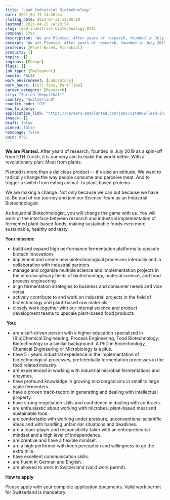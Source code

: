 ```yaml
---
title: "Lead Industrial Biotechnology"
date: 2021-04-15 14:28:54
closing_date: 2021-07-31 12:00:00
lastmod: 2021-04-15 14:28:54
slug: lead-industrial-biotechnology-8791
company: 5791
description: "We are Planted. After years of research, founded in July 2019 as a spin-off from ETH Zurich, it is our very aim to make the world better. With a revolutionary plan: Meat from plants.Planted is more than a delicious product – it’s also an attitude. We want to radically change the way people consume and perceive meat. And to trigger a switch from eating animal- to plant-based proteins.We are making a change. Not only because we can but because we have to. Be part of our journey and join our Science Team as an Industrial Biotechnologist."
excerpt: "We are Planted. After years of research, founded in July 2019 as a spin-off from ETH Zurich, it is our very aim to make the world better. With a revolutionary plan: Meat from plants.Planted is more than a delicious product – it’s also an attitude. We want to radically change the way people consume and perceive meat. And to trigger a switch from eating animal- to plant-based proteins.We are making a change. Not only because we can but because we have to. Be part of our journey and join our Science Team as an Industrial Biotechnologist."
proteins: [Plant-Based, Microbial]
products: []
topics: []
regions: [Europe]
flags: []
job_type: [Employment]
remote: FALSE
work_environment: [Laboratory]
work_hours: [Full-Time, Part-Time]
career_category: [Research]
city: "Zurich (Kemptthal)"
country: "Switzerland"
country_code: "CH"
how_to_apply: 
application_link: "https://careers.eatplanted.com/jobs/1140809-lead-industrial-biotechnology?promotion=227179-trackable-share-link-protein-report"
images: []
draft: false
pinned: false
homepage: false
uuid: 8791
---
```

**We are Planted.** After years of research, founded in July 2019 as a
spin-off from ETH Zurich, it is our very aim to make the world better.
With a revolutionary plan: Meat from plants.

Planted is more than a delicious product -- it's also an attitude. We
want to radically change the way people consume and perceive meat. And
to trigger a switch from eating animal- to plant-based proteins.

We are making a change. Not only because we can but because we have to.
Be part of our journey and join our Science Team as an Industrial
Biotechnologist.

As Industrial Biotechnologist, you will change the game with us. You
will work at the interface between research and industrial
implementation of fermented plant-based foods, making sustainable foods
even more sustainable, healthy and tasty. 

**Your mission:**

-   build and expand high performance fermentation platforms to upscale
    biotech innovations
-   implement and create new biotechnological processes internally and
    in collaboration with industrial partners
-   manage and organize multiple science and implementation projects in
    the interdisciplinary fields of biotechnology, material science, and
    food process engineering
-   align fermentation strategies to business and consumer needs and
    vice versa
-   actively contribute to and work on industrial projects in the field
    of biotechnology and plant-based raw materials
-   closely work together with our internal science and product
    development teams to upscale plant-based food products

 **You:**

-   are a self-driven person with a higher education specialized in
    (Bio)Chemical Engineering, Process Engineering, Food Biotechnology,
    Biotechnology or a similar background. A PhD in Biotechnology,
    Chemical Engineering or Microbiology is a plus.
-   have 5+ years industrial experience in the implementation of
    biotechnological processes, preferentially fermentation processes in
    the food related industry.
-   are experienced in working with industrial microbial fermentations
    and enzymes. 
-   have profound knowledge in growing microorganisms in small to large
    scale fermenters.
-   have a proven track-record in generating and dealing with
    intellectual property.
-   have strong negotiation skills and confidence in dealing with
    contracts.
-   are enthusiastic about working with microbes, plant-based meat and
    sustainable food.
-   are comfortable with working under pressure, unconventional
    scientific ideas and with handling unfamiliar situations and
    deadlines.
-   are a team-player and responsibility-taker with an entrepreneurial
    mindset and a high level of independence.
-   are creative and have a flexible mindset.
-   are a high performer with keen perception and willingness to go the
    extra mile.
-   have excellent communication skills.
-   are fluent in German and English.
-   are allowed to work in Switzerland (valid work permit).


**How to apply**


Please apply with your complete application documents. Valid work permit
for Switzerland is mandatory.
